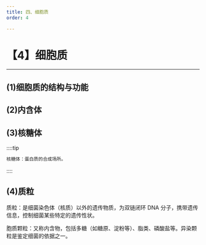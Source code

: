 ```yaml
---
title: 四、细胞质
order: 4

---
```


# 【4】细胞质

<kaodian :text="'微生物学检验记忆卡'" />

<!-- ###### 第二章 细菌的形态结构与功能

> 微生物学检验 -->

<beitiW/>

---

## (1)细胞质的结构与功能

<son :text="'微生物学检验记忆卡'" text1="(1)细胞质的结构与功能" :textOption="[['了解',' 基本知识',' 相关专业知识'],['熟悉',' 基本知识',' 相关专业知识'],['熟悉',' 基本知识',' 相关专业知识']]" />

## (2)内含体

<son :text="'微生物学检验记忆卡'" text1="(2)内含体" :textOption="[['了解',' 基本知识',' 相关专业知识'],['了解',' 基本知识',' 相关专业知识'],['了解',' 基本知识',' 相关专业知识']]" />

## (3)核糖体

<son :text="'微生物学检验记忆卡'" text1="(3)核糖体" :textOption="[['了解',' 基本知识',' 相关专业知识'],['了解',' 基本知识',' 相关专业知识'],['熟悉',' 基本知识',' 相关专业知识']]" />

::::tip

```js
核糖体：蛋白质的合成场所。
```

::::

## (4)质粒

<son :text="'微生物学检验记忆卡'" text1="(4)质粒" :textOption="[['熟悉',' 基本知识','专业知识'],['熟悉',' 基本知识','专业知识'],['掌握',' 基本知识','专业知识']]" />

质粒：是细菌染色体（核质）以外的遗传物质，为双链闭环 DNA 分子，携带遗传信息，控制细菌某些特定的遗传性状。

胞质颗粒：又称内含物，包括多糖（如糖原、淀粉等）、脂类、磷酸盐等。异染颗粒是鉴定细菌的依据之一。
